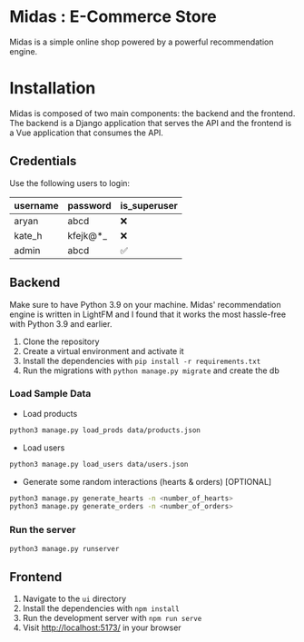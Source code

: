 # Midas : E-Commerce Store

Midas is a simple online shop powered by a powerful recommendation engine.

# Installation

Midas is composed of two main components: the backend and the frontend. The backend is a Django application that serves the API and the frontend is a Vue application that consumes the API.

## Credentials

Use the following users to login:

| username | password | is_superuser |
|----------|----------|--------------|
| aryan    | abcd     | ❌            |
| kate_h   | kfejk@*_ | ❌            |
| admin    | abcd     | ✅            |

## Backend

Make sure to have Python 3.9 on your machine. Midas' recommendation engine is written in LightFM and I found that it works the most hassle-free with Python 3.9 and earlier.

1. Clone the repository
2. Create a virtual environment and activate it
3. Install the dependencies with `pip install -r requirements.txt`
4. Run the migrations with `python manage.py migrate` and create the db

### Load Sample Data

- Load products
```bash
python3 manage.py load_prods data/products.json
```

- Load users
```bash
python3 manage.py load_users data/users.json
```

- Generate some random interactions (hearts & orders) [OPTIONAL]
```bash
python3 manage.py generate_hearts -n <number_of_hearts>
python3 manage.py generate_orders -n <number_of_orders>
```

### Run the server

```bash
python3 manage.py runserver
```

## Frontend

1. Navigate to the `ui` directory
2. Install the dependencies with `npm install`
3. Run the development server with `npm run serve`
4. Visit [http://localhost:5173/](http://localhost:5173/) in your browser
